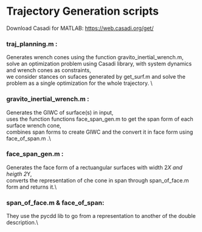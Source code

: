 # Trajectory Generation scripts
Download Casadi for MATLAB: https://web.casadi.org/get/

### traj_planning.m :                                                    
Generates wrench cones using the function gravito_inertial_wrench.m, \
solve an optimization problem using Casadi library, with system dynamics and wrench cones as constraints, \
we consider stances on sufaces generated by get_surf.m and solve the problem as a single optimization for the whole trajectory. \

### gravito_inertial_wrench.m :
Generates the GIWC of surface(s) in input,\
uses the function functions face_span_gen.m to get the span form of each surface wrench cone,\
combines span forms to create GIWC and the convert it in face form using face_of_span.m .\
                                        
### face_span_gen.m :
Generates the face form of a rectuangular surfaces with width 2*X and heigth 2*Y,\
converts the representation of che cone in span through span_of_face.m form and returns it.\

### span_of_face.m & face_of_span:
They use the pycdd lib to go from a representation to another of the double description.\
       
